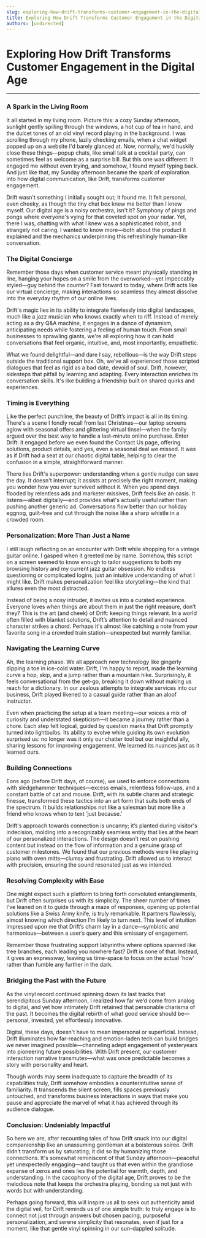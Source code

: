 ```yaml
---
slug: exploring-how-drift-transforms-customer-engagement-in-the-digital-age
title: Exploring How Drift Transforms Customer Engagement in the Digital Age
authors: [undirected]
---
```


# Exploring How Drift Transforms Customer Engagement in the Digital Age

---

### A Spark in the Living Room

It all started in my living room. Picture this: a cozy Sunday afternoon, sunlight gently spilling through the windows, a hot cup of tea in hand, and the dulcet tones of an old vinyl record playing in the background. I was scrolling through my phone, lazily checking emails, when a chat widget popped up on a website I'd barely glanced at. Now, normally, we'd huskily close these things—popup chats, like small talk at a cocktail party, can sometimes feel as welcome as a surprise bill. But this one was different. It engaged me without even trying, and somehow, I found myself typing back. And just like that, my Sunday afternoon became the spark of exploration into how digital communication, like Drift, transforms customer engagement.

Drift wasn't something I initially sought out; it found me. It felt personal, even cheeky, as though the tiny chat box knew me better than I knew myself. Our digital age is a noisy orchestra, isn't it? Symphony of pings and pongs where everyone's vying for that coveted spot on your radar. Yet, there I was, chatting with what I knew was a sophisticated robot, and strangely not caring. I wanted to know more—both about the product it explained and the mechanics underpinning this refreshingly human-like conversation.

### The Digital Concierge

Remember those days when customer service meant physically standing in line, hanging your hopes on a smile from the overworked—yet impeccably styled—guy behind the counter? Fast forward to today, where Drift acts like our virtual concierge, making interactions so seamless they almost dissolve into the everyday rhythm of our online lives.

Drift's magic lies in its ability to integrate flawlessly into digital landscapes, much like a jazz musician who knows exactly when to riff. Instead of merely acting as a dry Q&A machine, it engages in a dance of dynamism, anticipating needs while fostering a feeling of human touch. From small businesses to sprawling giants, we're all exploring how it can hold conversations that feel organic, intuitive, and, most importantly, empathetic.

What we found delightful—and dare I say, rebellious—is the way Drift steps outside the traditional support box. Oh, we’ve all experienced those scripted dialogues that feel as rigid as a bad date, devoid of soul. Drift, however, sidesteps that pitfall by learning and adapting. Every interaction enriches its conversation skills. It's like building a friendship built on shared quirks and experiences.

### Timing is Everything

Like the perfect punchline, the beauty of Drift’s impact is all in its timing. There's a scene I fondly recall from last Christmas—our laptop screens aglow with seasonal offers and glittering virtual tinsel—when the family argued over the best way to handle a last-minute online purchase. Enter Drift: it engaged before we even found the Contact Us page, offering solutions, product details, and yes, even a seasonal deal we missed. It was as if Drift had a seat at our chaotic digital table, helping to clear the confusion in a simple, straightforward manner.

There lies Drift's superpower: understanding when a gentle nudge can save the day. It doesn't interrupt; it assists at precisely the right moment, making you wonder how you ever survived without it. When you spend days flooded by relentless ads and marketer missives, Drift feels like an oasis. It listens—albeit digitally—and provides what's actually useful rather than pushing another generic ad. Conversations flow better than our holiday eggnog, guilt-free and cut through the noise like a sharp whistle in a crowded room.

### Personalization: More Than Just a Name

I still laugh reflecting on an encounter with Drift while shopping for a vintage guitar online. I gasped when it greeted me by name. Somehow, this script on a screen seemed to know enough to tailor suggestions to both my browsing history and my current jazz guitar obsession. No endless questioning or complicated logins, just an intuitive understanding of what I might like. Drift makes personalization feel like storytelling—the kind that allures even the most distracted.

Instead of being a nosy intruder, it invites us into a curated experience. Everyone loves when things are about them in just the right measure, don’t they? This is the art (and cheek) of Drift: keeping things relevant. In a world often filled with blanket solutions, Drift’s attention to detail and nuanced character strikes a chord. Perhaps it's almost like catching a note from your favorite song in a crowded train station—unexpected but warmly familiar.

### Navigating the Learning Curve

Ah, the learning phase. We all approach new technology like gingerly dipping a toe in ice-cold water. Drift, I'm happy to report, made the learning curve a hop, skip, and a jump rather than a mountain hike. Surprisingly, it feels conversational from the get-go, breaking it down without making us reach for a dictionary. In our zealous attempts to integrate services into our business, Drift played likened to a casual guide rather than an aloof instructor.

Even when practicing the setup at a team meeting—our voices a mix of curiosity and understated skepticism—it became a journey rather than a chore. Each step felt logical, guided by question marks that Drift promptly turned into lightbulbs. Its ability to evolve while guiding its own evolution surprised us: no longer was it only our chatter tool but our insightful ally, sharing lessons for improving engagement. We learned its nuances just as it learned ours.

### Building Connections

Eons ago (before Drift days, of course), we used to enforce connections with sledgehammer techniques—excess emails, relentless follow-ups, and a constant battle of cat and mouse. Drift, with its subtle charm and strategic finesse, transformed these tactics into an art form that suits both ends of the spectrum. It builds relationships not like a salesman but more like a friend who knows when to text ‘just because.’

Drift's approach towards connection is uncanny; it’s planted during visitor's indecision, molding into a recognizably seamless entity that lies at the heart of our personalized interactions. The design doesn’t rest on pushing content but instead on the flow of information and a genuine grasp of customer milestones. We found that our previous methods were like playing piano with oven mitts—clumsy and frustrating. Drift allowed us to interact with precision, ensuring the sound resonated just as we intended.

### Resolving Complexity with Ease

One might expect such a platform to bring forth convoluted entanglements, but Drift often surprises us with its simplicity. The sheer number of times I’ve leaned on it to guide through a maze of responses, opening up potential solutions like a Swiss Army knife, is truly remarkable. It partners flawlessly, almost knowing which direction I’m likely to turn next. This level of intuition impressed upon me that Drift’s charm lay in a dance—symbiotic and harmonious—between a user’s query and this emissary of engagement.

Remember those frustrating support labyrinths where options spanned like tree branches, each leading you nowhere fast? Drift is none of that. Instead, it gives an expressway, leaving us time-space to focus on the actual 'how' rather than fumble any further in the dark.

### Bridging the Past with the Future

As the vinyl record continued spinning down its last tracks that serendipitous Sunday afternoon, I realized how far we’d come from analog to digital, and yet how intimately Drift retained that personable charisma of the past. It becomes the digital rebirth of what good service should be—personal, invested, yet effortlessly innovative.

Digital, these days, doesn't have to mean impersonal or superficial. Instead, Drift illuminates how far-reaching and emotion-laden tech can build bridges we never imagined possible—channeling adept engagement of yesteryears into pioneering future possibilities. With Drift present, our customer interaction narrative transmutes—what was once predictable becomes a story with personality and heart.

Though words may seem inadequate to capture the breadth of its capabilities truly, Drift somehow embodies a counterintuitive sense of familiarity. It transcends the silent screen, fills spaces previously untouched, and transforms business interactions in ways that make you pause and appreciate the marvel of what it has achieved through its audience dialogue.

### Conclusion: Undeniably Impactful

So here we are, after recounting tales of how Drift snuck into our digital companionship like an unassuming gentleman at a boisterous soiree. Drift didn’t transform us by saturating; it did so by humanizing those connections. It's somewhat reminiscent of that Sunday afternoon—peaceful yet unexpectedly engaging—and taught us that even within the grandiose expanse of zeros and ones lies the potential for warmth, depth, and understanding. In the cacophony of the digital age, Drift proves to be the melodious note that keeps the orchestra playing, bonding us not just with words but with understanding.

Perhaps going forward, this will inspire us all to seek out authenticity amid the digital veil, for Drift reminds us of one simple truth: to truly engage is to connect not just through answers but chosen pacing, purposeful personalization, and serene simplicity that resonates, even if just for a moment, like that gentle vinyl spinning in our sun-dappled solitude.